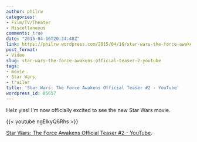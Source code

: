 ```yaml
---
author: philrw
categories:
- Film/TV/Theater
- Miscellaneous
comments: true
date: "2015-04-16T20:34:48Z"
link: https://philrw.wordpress.com/2015/04/16/star-wars-the-force-awakens-official-teaser-2-youtube/
post_format:
- Video
slug: star-wars-the-force-awakens-official-teaser-2-youtube
tags:
- movie
- Star Wars
- trailer
title: 'Star Wars: The Force Awakens Official Teaser #2 - YouTube'
wordpress_id: 85657
---
```


Helz yiss! I'm now officially excited to see the new Star Wars movie.

{{< youtube ngElkyQ6Rhs >}}

[Star Wars: The Force Awakens Official Teaser #2 - YouTube](https://www.youtube.com/watch?v=ngElkyQ6Rhs).